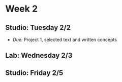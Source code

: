 # Week 2

## Studio: Tuesday 2/2

- _Due:_ Project 1, selected text and written concepts

## Lab: Wednesday 2/3

## Studio: Friday 2/5